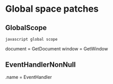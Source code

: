 # Global space patches

## GlobalScope

    javascript global scope

document = GetDocument
window = GetWindow

## EventHandlerNonNull

.name = EventHandler
